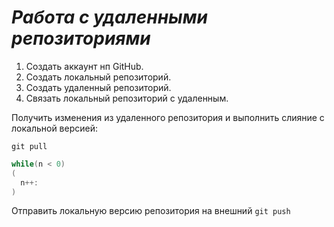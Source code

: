 # ***Работа с удаленными репозиториями***
1. Создать аккаунт нп GitHub.
2. Создать локальный репозиторий.
3. Создать удаленный репозиторий.
4. Связать локальный репозиторий с удаленным.

Получить изменения из удаленного репозитория и выполнить слияние с локальной версией:
```
git pull
```
```C#
while(n < 0)
(
  n++:
)
```
Отправить локальную версию репозитория на внешний `git push`
